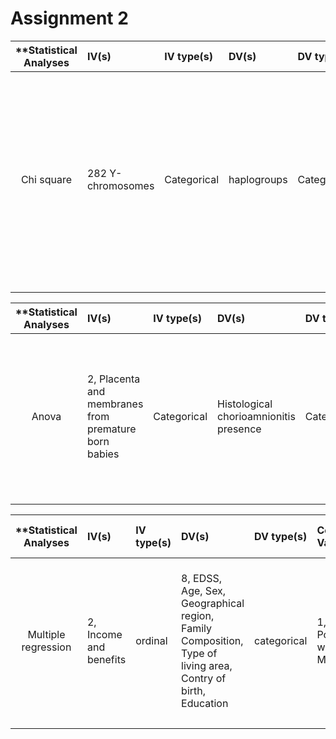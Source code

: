 # Assignment 2

| **Statistical Analyses	|  IV(s)  |  IV type(s) |  DV(s)  |  DV type(s)  |  Control Var | Control Var type  | Question to be answered | _H0_ | alpha | link to paper **| 
|:----------:|:----------|:------------|:-------------|:-------------|:------------|:------------- |:------------------|:----:|:-------:|:-------|
Chi square	| 282 Y-chromosomes | Categorical | haplogroups | Categorical | Ladin and Grecani Salentini | 	categorical | Is there a correlation in Contemporary Italian Population with Its Pre-Roman Heritage? | H0: The correlation in Contemporary Italian Population with Its Pre-Roman Heritage is equal to or less than The correlation in Contemporary Italian Population with other population's heritage | 0.05 | [Correction: Uniparental Markers of Contemporary Italian Population Reveals Details on Its Pre-Roman Heritage](http://journals.plos.org/plosone/article?id=10.1371/annotation/ea14adcb-033d-492d-8f8b-e047aa080cd4)
  |||||||||



| **Statistical Analyses	|  IV(s)  |  IV type(s) |  DV(s)  |  DV type(s)  |  Control Var | Control Var type  | Question to be answered | _H0_ | alpha | link to paper **| 
|:----------:|:----------|:------------|:-------------|:-------------|:------------|:------------- |:------------------|:----:|:-------:|:-------|
Anova	| 2, Placenta and membranes from premature born babies | Categorical | Histological chorioamnionitis presence | Categorical | Non premature born babies placenta and membranes | 	categorical | Is there a correlation between prematurity, gender and chorioamnionitis as determinants of early life lung function in premature infants? | H0: The babies that are non premature born and developed histological chorioamnionitis presence is equal to or bigger than the number of of premature born babies with the same patology. | 0.05 | [Chorioamnionitis and Subsequent Lung Function in Preterm Infants](http://journals.plos.org/plosone/article?id=10.1371/journal.pone.0081193)
  |||||||||


| **Statistical Analyses	|  IV(s)  |  IV type(s) |  DV(s)  |  DV type(s)  |  Control Var | Control Var type  | Question to be answered | _H0_ | alpha | link to paper **| 
|:----------:|:----------|:------------|:-------------|:-------------|:------------|:------------- |:------------------|:----:|:-------:|:-------|
Multiple regression	| 2, Income and benefits | ordinal | 8, EDSS, Age, Sex, Geographical region, Family Composition, Type of living area, Contry of birth, Education | categorical | 1, Population without MS | 	Categorical | How are income and benefits correlated with disability | H0: People with disability have lower income and higher benefits than people without | 0.05 | [Earnings and Financial Compensation from Social Security Systems Correlate Strongly with Disability for Multiple Sclerosis Patients](http://journals.plos.org/plosone/article?id=10.1371/journal.pone.0145435)
  |||||||||